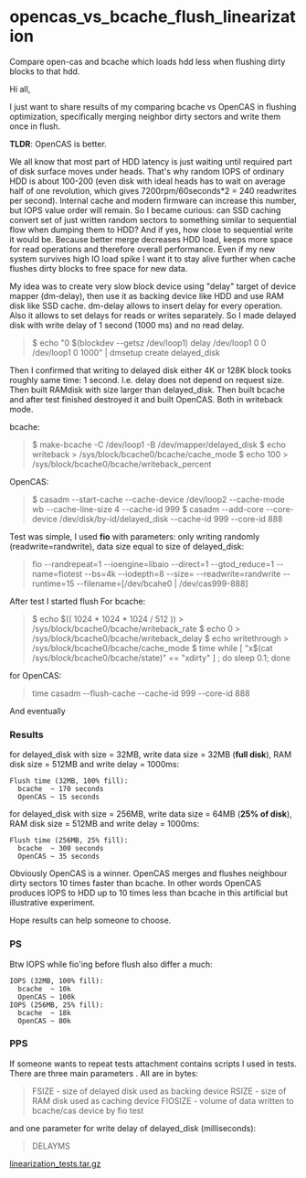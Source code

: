 # opencas_vs_bcache_flush_linearization
Compare open-cas and bcache which loads hdd less when flushing dirty blocks to that hdd.

Hi all,

I just want to share results of my comparing bcache vs OpenCAS in flushing optimization, specifically merging neighbor dirty sectors and write them once in flush.

**TLDR**: OpenCAS is better.

We all know that most part of HDD latency is just waiting until required part of disk surface moves under heads. That's why random IOPS of ordinary HDD is about 100-200 (even disk with ideal heads has to wait on average half of one revolution, which gives 7200rpm/60seconds*2 = 240 readwrites per second). Internal cache and modern firmware can increase this number, but IOPS value order will remain.
So I became curious: can SSD caching convert set of just written random sectors to something similar to sequential flow when dumping them to HDD? And if yes, how close to sequential write it would be. Because better merge decreases HDD load, keeps more space for read operations and therefore overall performance. Even if my new system survives high IO load spike I want it to stay alive further when cache flushes dirty blocks to free space for new data.

My idea was to create very slow block device using "delay" target of device mapper (dm-delay), then use it as backing device like HDD and use RAM disk like SSD cache.
dm-delay allows to insert delay for every operation. Also it allows to set delays for reads or writes separately.
So I made delayed disk with write delay of 1 second (1000 ms) and no read delay.

> $ echo "0 $(blockdev --getsz /dev/loop1) delay /dev/loop1 0 0 /dev/loop1 0 1000" | dmsetup create delayed_disk

Then I confirmed that writing to delayed disk either 4K or 128K block tooks roughly same time: 1 second. I.e. delay does not depend on request size.
Then built RAMdisk with size larger than delayed_disk.
Then built bcache and after test finished destroyed it and built OpenCAS. Both in writeback mode.

bcache:
> $ make-bcache -C /dev/loop1 -B /dev/mapper/delayed_disk
> $ echo writeback > /sys/block/bcache0/bcache/cache_mode
> $ echo 100 > /sys/block/bcache0/bcache/writeback_percent

OpenCAS:
> $ casadm --start-cache --cache-device /dev/loop2 --cache-mode wb --cache-line-size 4 --cache-id 999
> $ casadm --add-core --core-device /dev/disk/by-id/delayed_disk --cache-id 999 --core-id 888


Test was simple, I used **fio** with parameters: only writing randomly (readwrite=randwrite), data size equal to size of delayed_disk:

> fio --randrepeat=1 --ioengine=libaio --direct=1 --gtod_reduce=1 --name=fiotest --bs=4k --iodepth=8 --size= --readwrite=randwrite --runtime=15 --filename=[/dev/bcahe0 | /dev/cas999-888]

After test I started flush
For bcache:

> $ echo $(( 1024 * 1024 * 1024 / 512 )) > /sys/block/bcache0/bcache/writeback_rate
> $ echo 0 > /sys/block/bcache0/bcache/writeback_delay
> $ echo writethrough > /sys/block/bcache0/bcache/cache_mode
> $ time while [ "x$(cat /sys/block/bcache0/bcache/state)" == "xdirty" ] ; do sleep 0.1; done

for OpenCAS:

> time casadm --flush-cache --cache-id 999 --core-id 888

And eventually 
### Results
for  delayed_disk with size = 32MB, write data size = 32MB (**full disk**), RAM disk size = 512MB and write delay = 1000ms:
```
Flush time (32MB, 100% fill):
  bcache  ~ 170 seconds
  OpenCAS ~ 15 seconds
```
for  delayed_disk with size = 256MB, write data size = 64MB (**25% of disk**), RAM disk size = 512MB and write delay = 1000ms:
```
Flush time (256MB, 25% fill):
  bcache  ~ 300 seconds
  OpenCAS ~ 35 seconds
```

Obviously OpenCAS is a winner. OpenCAS merges and flushes neighbour dirty sectors 10 times faster than bcache. In other words OpenCAS produces IOPS to HDD up to 10 times less than bcache in this artificial but illustrative experiment. 

Hope results can help someone to choose.

### PS
Btw IOPS while fio'ing before flush also differ a much:
```
IOPS (32MB, 100% fill):
  bcache  ~ 10k
  OpenCAS ~ 100k
IOPS (256MB, 25% fill):
  bcache  ~ 18k
  OpenCAS ~ 80k
```

### PPS
If someone wants to repeat tests attachment contains scripts I used in tests.
There are three main parameters . All are in bytes:

> FSIZE - size of delayed disk used as backing device
> RSIZE - size of RAM disk used as caching device
> FIOSIZE - volume of data written to bcache/cas device by fio test

and one parameter for write delay of delayed_disk (milliseconds):

> DELAYMS



[linearization_tests.tar.gz](https://github.com/user-attachments/files/16457589/linearization_tests.tar.gz)
